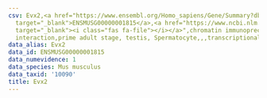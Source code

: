 ```yaml
---
csv: Evx2,<a href="https://www.ensembl.org/Homo_sapiens/Gene/Summary?db=core;g=ENSMUSG00000001815"
  target="_blank">ENSMUSG00000001815</a>,<a href="https://www.ncbi.nlm.nih.gov/pubmed/25450459"
  target="_blank"><i class="fas fa-file"></i></a>",chromatin immunoprecipitation assay,direct
  interaction,prime adult stage, testis, Spermatocyte,,,transcriptional regulation,
data_alias: Evx2
data_id: ENSMUSG00000001815
data_numevidence: 1
data_species: Mus musculus
data_taxid: '10090'
title: Evx2
---
```

